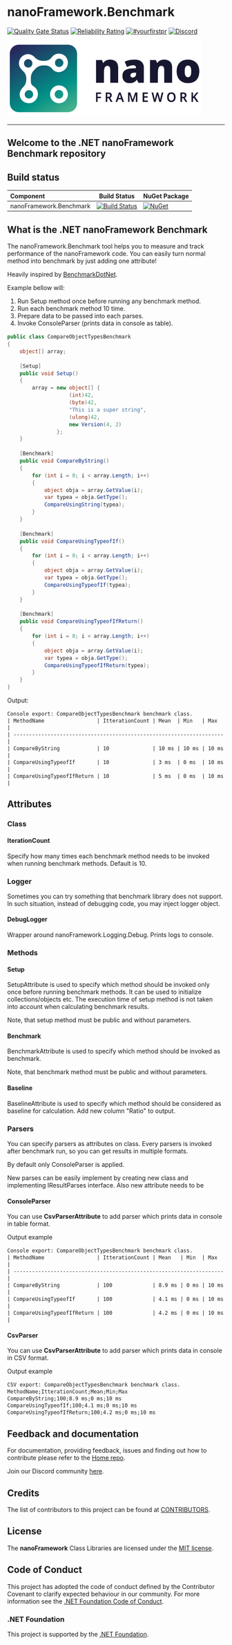 # nanoFramework.Benchmark

[![Quality Gate Status](https://sonarcloud.io/api/project_badges/measure?project=nanoframework_nanoFramework.Benchmark&metric=alert_status)](https://sonarcloud.io/dashboard?id=nanoframework_nanoFramework.Benchmark) [![Reliability Rating](https://sonarcloud.io/api/project_badges/measure?project=nanoframework_nanoFramework.Benchmark&metric=reliability_rating)](https://sonarcloud.io/dashboard?id=nanoframework_nanoFramework.Benchmark) [![#yourfirstpr](https://img.shields.io/badge/first--timers--only-friendly-blue.svg)](https://github.com/nanoframework/Home/blob/main/CONTRIBUTING.md) [![Discord](https://img.shields.io/discord/478725473862549535.svg?logo=discord&logoColor=white&label=Discord&color=7289DA)](https://discord.gg/gCyBu8T)

![nanoFramework logo](https://raw.githubusercontent.com/nanoframework/Home/main/resources/logo/nanoFramework-repo-logo.png)

-----

## Welcome to the .NET **nanoFramework** Benchmark repository

## Build status

| Component | Build Status | NuGet Package |
|:-|---|---|
| nanoFramework.Benchmark | [![Build Status](https://dev.azure.com/nanoframework/nanoFramework.Benchmark/_apis/build/status/nanoFramework.Benchmark?repoName=nanoframework%2FnanoFramework.Benchmark&branchName=main)](https://dev.azure.com/nanoframework/nanoFramework.Benchmark/_build/latest?definitionId=97&repoName=nanoframework%2FnanoFramework.Benchmark&branchName=main) | [![NuGet](https://img.shields.io/nuget/v/nanoFramework.Benchmark.svg?label=NuGet&style=flat&logo=nuget)](https://www.nuget.org/packages/nanoFramework.Benchmark/) |

## What is the .NET **nanoFramework** Benchmark

The nanoFramework.Benchmark tool helps you to measure and track performance of the nanoFramework code.
You can easily turn normal method into benchmark by just adding one attribute!

Heavily inspired by [BenchmarkDotNet](https://github.com/dotnet/BenchmarkDotNet).

Example bellow will:

1. Run Setup method once before running any benchmark method.
2. Run each benchmark method 10 time.
3. Prepare data to be passed into each parses.
4. Invoke ConsoleParser (prints data in console as table).

```csharp
public class CompareObjectTypesBenchmark
{
    object[] array;

    [Setup]
    public void Setup()
    {
        array = new object[] {
                    (int)42,
                    (byte)42,
                    "This is a super string",
                    (ulong)42,
                    new Version(4, 2)
                };
    }

    [Benchmark]
    public void CompareByString()
    {
        for (int i = 0; i < array.Length; i++)
        {
            object obja = array.GetValue(i);
            var typea = obja.GetType();
            CompareUsingString(typea);
        }
    }

    [Benchmark]
    public void CompareUsingTypeofIf()
    {
        for (int i = 0; i < array.Length; i++)
        {
            object obja = array.GetValue(i);
            var typea = obja.GetType();
            CompareUsingTypeofIf(typea);
        }
    }

    [Benchmark]
    public void CompareUsingTypeofIfReturn()
    {
        for (int i = 0; i < array.Length; i++)
        {
            object obja = array.GetValue(i);
            var typea = obja.GetType();
            CompareUsingTypeofIfReturn(typea);
        }
    }
}
```

Output:

```text
Console export: CompareObjectTypesBenchmark benchmark class.
| MethodName                 | ItterationCount | Mean  | Min   | Max   |
| -------------------------------------------------------------------- |
| CompareByString            | 10              | 10 ms | 10 ms | 10 ms |
| CompareUsingTypeofIf       | 10              | 3 ms  | 0 ms  | 10 ms |
| CompareUsingTypeofIfReturn | 10              | 5 ms  | 0 ms  | 10 ms |
```

## Attributes

### Class

#### IterationCount

Specify how many times each benchmark method needs to be invoked when running benchmark methods. Default is 10.

### Logger

Sometimes you can try something that benchmark library does not support. In such situation, instead of debugging code, you may inject logger object. 

#### DebugLogger

Wrapper around nanoFramework.Logging.Debug. Prints logs to console.

### Methods

#### Setup

SetupAttribute is used to specify which method should be invoked only once before running benchmark methods.
It can be used to initialize collections/objects etc.
The execution time of setup method is not taken into account when calculating benchmark results.

Note, that setup method must be public and without parameters.

#### Benchmark

BenchmarkAttribute is used to specify which method should be invoked as benchmark.

Note, that benchmark method must be public and without parameters.

#### Baseline

BaselineAttribute is used to specify which method should be considered as baseline for calculation. Add new column "Ratio" to output.

### Parsers

You can specify parsers as attributes on class. Every parsers is invoked after benchmark run, so you can get results in multiple formats.  

By default only ConsoleParser is applied.

New parses can be easily implement by creating new class and implementing IResultParses interface. Also new attribute needs to be  

#### ConsoleParser

You can use **CsvParserAttribute** to add parser which prints data in console in table format.

Output example

```text
Console export: CompareObjectTypesBenchmark benchmark class.
| MethodName                 | ItterationCount | Mean   | Min  | Max   |
| -------------------------------------------------------------------- |
| CompareByString            | 100             | 8.9 ms | 0 ms | 10 ms |
| CompareUsingTypeofIf       | 100             | 4.1 ms | 0 ms | 10 ms |
| CompareUsingTypeofIfReturn | 100             | 4.2 ms | 0 ms | 10 ms |
```

#### CsvParser

You can use **CsvParserAttribute** to add parser which prints data in console in CSV format.

Output example

```text
CSV export: CompareObjectTypesBenchmark benchmark class.
MethodName;ItterationCount;Mean;Min;Max
CompareByString;100;8.9 ms;0 ms;10 ms
CompareUsingTypeofIf;100;4.1 ms;0 ms;10 ms
CompareUsingTypeofIfReturn;100;4.2 ms;0 ms;10 ms
```

## Feedback and documentation

For documentation, providing feedback, issues and finding out how to contribute please refer to the [Home repo](https://github.com/nanoframework/Home).

Join our Discord community [here](https://discord.gg/gCyBu8T).

## Credits

The list of contributors to this project can be found at [CONTRIBUTORS](https://github.com/nanoframework/Home/blob/main/CONTRIBUTORS.md).

## License

The **nanoFramework** Class Libraries are licensed under the [MIT license](LICENSE.md).

## Code of Conduct

This project has adopted the code of conduct defined by the Contributor Covenant to clarify expected behaviour in our community.
For more information see the [.NET Foundation Code of Conduct](https://dotnetfoundation.org/code-of-conduct).

### .NET Foundation

This project is supported by the [.NET Foundation](https://dotnetfoundation.org).
